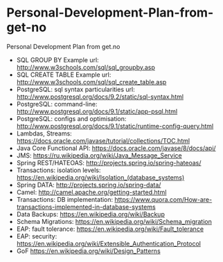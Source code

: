 # Personal-Development-Plan-from-get-no
Personal Development Plan from get.no

- SQL GROUP BY Example url: http://www.w3schools.com/sql/sql_groupby.asp
- SQL CREATE TABLE Example url: http://www.w3schools.com/sql/sql_create_table.asp
- PostgreSQL: sql syntax particularities url: http://www.postgresql.org/docs/9.2/static/sql-syntax.html
- PostgreSQL: command-line: http://www.postgresql.org/docs/9.1/static/app-psql.html
- PostgreSQL: configs and optimisation: http://www.postgresql.org/docs/9.1/static/runtime-config-query.html
- Lambdas, Streams: https://docs.oracle.com/javase/tutorial/collections/TOC.html
- Java Core Functional API: https://docs.oracle.com/javase/8/docs/api/
- JMS: https://ru.wikipedia.org/wiki/Java_Message_Service
- Spring REST/HATEOAS: http://projects.spring.io/spring-hateoas/
- Transactions: isolation levels: https://en.wikipedia.org/wiki/Isolation_(database_systems)
- Spring DATA: http://projects.spring.io/spring-data/
- Camel: http://camel.apache.org/getting-started.html
- Transactions: DB implementation: https://www.quora.com/How-are-transactions-implemented-in-database-systems
- Data Backups: https://en.wikipedia.org/wiki/Backup
- Schema Migrations: https://en.wikipedia.org/wiki/Schema_migration
- EAP: fault tolerance: https://en.wikipedia.org/wiki/Fault_tolerance
- EAP: security: https://en.wikipedia.org/wiki/Extensible_Authentication_Protocol
- GoF https://en.wikipedia.org/wiki/Design_Patterns


